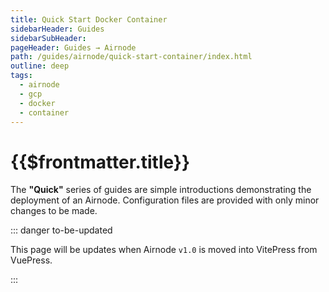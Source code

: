 ```yaml
---
title: Quick Start Docker Container
sidebarHeader: Guides
sidebarSubHeader:
pageHeader: Guides → Airnode
path: /guides/airnode/quick-start-container/index.html
outline: deep
tags:
  - airnode
  - gcp
  - docker
  - container
---
```


<PageHeader/>

<SearchHighlight/>

# {{$frontmatter.title}}

The **"Quick"** series of guides are simple introductions demonstrating the
deployment of an Airnode. Configuration files are provided with only minor
changes to be made.

::: danger to-be-updated

This page will be updates when Airnode `v1.0` is moved into VitePress from
VuePress.

:::
